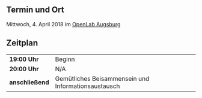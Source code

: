 ## Termin und Ort
Mittwoch, 4. April 2018 im [OpenLab Augsburg](/Treffen/Treffpunkt/)

## Zeitplan
|||
|-|-|
|__19:00 Uhr__|Beginn|
|__20:00 Uhr__|N/A| 
|__anschließend__|Gemütliches Beisammensein und Informationsaustausch|
